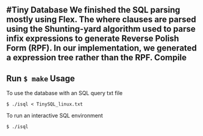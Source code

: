 #Tiny Database
We finished the SQL parsing mostly using Flex. The where clauses are parsed using the Shunting-yard algorithm used to parse infix expressions to generate Reverse Polish Form (RPF). In our implementation, we generated a expression tree rather than the RPF.
Compile
------
Run `$ make`
Usage
------
To use the database with an SQL query txt file

`$ ./isql < TinySQL_linux.txt`

To run an interactive SQL environment

`$ ./isql`


